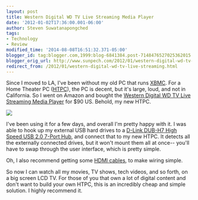 ```yaml
---
layout: post
title: Western Digital WD TV Live Streaming Media Player
date: '2012-01-02T17:36:00.001-06:00'
author: Steven Suwatanapongched
tags:
- Technology
- Review
modified_time: '2014-08-08T16:51:32.371-05:00'
blogger_id: tag:blogger.com,1999:blog-6841384.post-7148476527025362015
blogger_orig_url: http://www.sunpech.com/2012/01/western-digital-wd-tv-live-streaming.html
redirect_from: /2012/01/western-digital-wd-tv-live-streaming.html
---
```


Since I moved to LA, I've been without my old PC that runs <a href="http://xbmc.org/">XBMC</a>. For a Home Theater PC (<a href="http://en.wikipedia.org/wiki/Home_theater_PC">HTPC</a>), the PC is decent, but it's large, loud, and not in California. So I went on Amazon and bought the <a href="http://www.amazon.com/gp/product/B005KOZNBW/ref=as_li_ss_tl?ie=UTF8&amp;tag=sunpech-20&amp;linkCode=as2&amp;camp=1789&amp;creative=390957&amp;creativeASIN=B005KOZNBW">Western Digital WD TV Live Streaming Media Player</a> for $90 US. Behold, my new HTPC.

<a href="http://www.amazon.com/gp/product/B005KOZNBW/ref=as_li_ss_il?ie=UTF8&amp;tag=sunpech-20&amp;linkCode=as2&amp;camp=1789&amp;creative=390957&amp;creativeASIN=B005KOZNBW"><img border="0" src="http://ws.assoc-amazon.com/widgets/q?_encoding=UTF8&amp;Format=_SL160_&amp;ASIN=B005KOZNBW&amp;MarketPlace=US&amp;ID=AsinImage&amp;WS=1&amp;tag=sunpech-20&amp;ServiceVersion=20070822" /></a><img alt="" border="0" height="1" src="http://www.assoc-amazon.com/e/ir?t=sunpech-20&amp;l=as2&amp;o=1&amp;a=B005KOZNBW" style="border: none !important; margin: 0px !important;" width="1" />

I've been using it for a few days, and overall I'm pretty happy with it. I was able to hook up my external USB hard drives to a <a href="http://www.amazon.com/gp/product/B00008VFAF/ref=as_li_ss_tl?ie=UTF8&amp;tag=sunpech-20&amp;linkCode=as2&amp;camp=1789&amp;creative=390957&amp;creativeASIN=B00008VFAF">D-Link DUB-H7 High Speed USB 2.0 7-Port Hub</a>, and connect that to my new HTPC. It detects all the externally connected drives, but it won't mount them all at once-- you'll have to swap through the user interface, which is pretty simple.

Oh, I also recommend getting some <a href="http://www.amazon.com/mn/search/?_encoding=UTF8&amp;x=0&amp;tag=sunpech-20&amp;linkCode=ur2&amp;y=0&amp;camp=1789&amp;creative=390957&amp;field-keywords=hdmi%20cables&amp;url=search-alias%3Delectronics#/ref=sr_nr_p_85_0?rh=n:172282,k:hdmi cables,p_85:2470955011" target="_blank">HDMI cables</a>, to make wiring simple.

So now I can watch all my movies, TV shows, tech videos, and so forth, on a big screen LCD TV. For those of you that own a lot of digital content and don't want to build your own HTPC, this is an incredibly cheap and simple solution. I highly recommend it.